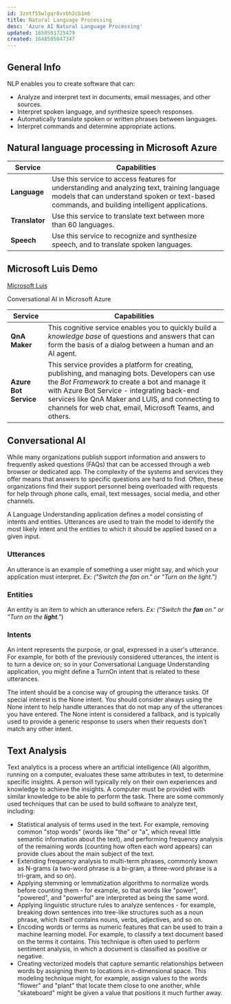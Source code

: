 ```yaml
---
id: 3zntf55wlgqr8vxbh2cb1m6
title: Natural Language Processing
desc: 'Azure AI Natural Language Processing'
updated: 1650591725479
created: 1648505047347
---
```

## General Info

NLP enables you to create software that can:

- Analyze and interpret text in documents, email messages, and other sources.
- Interpret spoken language, and synthesize speech responses.
- Automatically translate spoken or written phrases between languages.
- Interpret commands and determine appropriate actions.

## Natural language processing in Microsoft Azure

<table aria-label="Natural language processing in Microsoft Azure" class="table">
<thead>
<tr>
<th>Service</th>
<th>Capabilities</th>
</tr>
</thead>
<tbody>
<tr>
<td><strong>Language</strong></td>
<td>Use this service to access features for understanding and analyzing text, training language models that can understand spoken or text-based commands, and building intelligent applications.</td>
</tr>
<tr>
<td><strong>Translator</strong></td>
<td>Use this service to translate text between more than 60 languages.</td>
</tr>
<tr>
<td><strong>Speech</strong></td>
<td>Use this service to recognize and synthesize speech, and to translate spoken languages.</td>
</tr>
</tbody>
</table>

## Microsoft Luis Demo

[Microsoft Luis](https://aidemos.microsoft.com/luis/demo)

Conversational AI in Microsoft Azure

<table aria-label="Conversational AI in Microsoft Azure" class="table">
<thead>
<tr>
<th>Service</th>
<th>Capabilities</th>
</tr>
</thead>
<tbody>
<tr>
<td><strong>QnA Maker</strong></td>
<td>This cognitive service enables you to quickly build a <em>knowledge base</em> of questions and answers that can form the basis of a dialog between a human and an AI agent.</td>
</tr>
<tr>
<td><strong>Azure Bot Service</strong></td>
<td>This service provides a platform for creating, publishing, and managing bots. Developers can use the <em>Bot Framework</em> to create a bot and manage it with Azure Bot Service - integrating back-end services like QnA Maker and LUIS, and connecting to channels for web chat, email, Microsoft Teams, and others.</td>
</tr>
</tbody>
</table>

## Conversational AI

While many organizations publish support information and answers to frequently asked questions (FAQs) that can be accessed through a web browser or dedicated app. The complexity of the systems and services they offer means that answers to specific questions are hard to find. Often, these organizations find their support personnel being overloaded with requests for help through phone calls, email, text messages, social media, and other channels.

A Language Understanding application defines a model consisting of intents and entities. Utterances are used to train the model to identify the most likely intent and the entities to which it should be applied based on a given input.

### Utterances

An utterance is an example of something a user might say, and which your application must interpret. *Ex: ("Switch the fan on." or "Turn on the light.")*

### Entities

An entity is an item to which an utterance refers. *Ex: ("Switch the **fan** on." or "Turn on the **light**."*)

### Intents

An intent represents the purpose, or goal, expressed in a user's utterance. For example, for both of the previously considered utterances, the intent is to turn a device on; so in your Conversational Language Understanding application, you might define a TurnOn intent that is related to these utterances.

The intent should be a concise way of grouping the utterance tasks. Of special interest is the None intent. You should consider always using the None intent to help handle utterances that do not map any of the utterances you have entered. The None intent is considered a fallback, and is typically used to provide a generic response to users when their requests don't match any other intent.

## Text Analysis

Text analytics is a process where an artificial intelligence (AI) algorithm, running on a computer, evaluates these same attributes in text, to determine specific insights. A person will typically rely on their own experiences and knowledge to achieve the insights. A computer must be provided with similar knowledge to be able to perform the task. There are some commonly used techniques that can be used to build software to analyze text, including:

- Statistical analysis of terms used in the text. For example, removing common "stop words" (words like "the" or "a", which reveal little semantic information about the text), and performing frequency analysis of the remaining words (counting how often each word appears) can provide clues about the main subject of the text.
- Extending frequency analysis to multi-term phrases, commonly known as N-grams (a two-word phrase is a bi-gram, a three-word phrase is a tri-gram, and so on).
- Applying stemming or lemmatization algorithms to normalize words before counting them - for example, so that words like "power", "powered", and "powerful" are interpreted as being the same word.
- Applying linguistic structure rules to analyze sentences - for example, breaking down sentences into tree-like structures such as a noun phrase, which itself contains nouns, verbs, adjectives, and so on.
- Encoding words or terms as numeric features that can be used to train a machine learning model. For example, to classify a text document based on the terms it contains. This technique is often used to perform sentiment analysis, in which a document is classified as positive or negative.
- Creating vectorized models that capture semantic relationships between words by assigning them to locations in n-dimensional space. This modeling technique might, for example, assign values to the words "flower" and "plant" that locate them close to one another, while "skateboard" might be given a value that positions it much further away.
